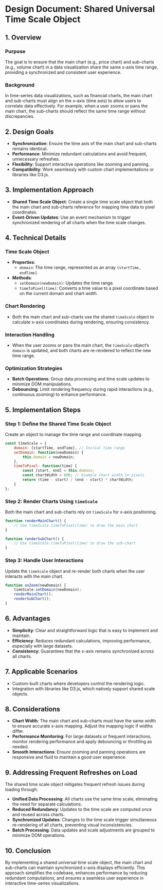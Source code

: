# Design Document: Shared Universal Time Scale Object

## 1. Overview
### Purpose
The goal is to ensure that the main chart (e.g., price chart) and sub-charts (e.g., volume chart) in a data visualization share the same x-axis time range, providing a synchronized and consistent user experience.

### Background
In time-series data visualizations, such as financial charts, the main chart and sub-charts must align on the x-axis (time axis) to allow users to correlate data effectively. For example, when a user zooms or pans the main chart, the sub-charts should reflect the same time range without discrepancies.

## 2. Design Goals
- **Synchronization**: Ensure the time axis of the main chart and sub-charts remains identical.
- **Performance**: Minimize redundant calculations and avoid frequent, unnecessary refreshes.
- **Flexibility**: Support interactive operations like zooming and panning.
- **Compatibility**: Work seamlessly with custom chart implementations or libraries like D3.js.

## 3. Implementation Approach
- **Shared Time Scale Object**: Create a single time scale object that both the main chart and sub-charts reference for mapping time data to pixel coordinates.
- **Event-Driven Updates**: Use an event mechanism to trigger synchronized rendering of all charts when the time scale changes.

## 4. Technical Details
### Time Scale Object
- **Properties**:
  - `domain`: The time range, represented as an array `[startTime, endTime]`.
- **Methods**:
  - `setDomain(newDomain)`: Updates the time range.
  - `timeToPixel(time)`: Converts a time value to a pixel coordinate based on the current domain and chart width.

### Chart Rendering
- Both the main chart and sub-charts use the shared `timeScale` object to calculate x-axis coordinates during rendering, ensuring consistency.

### Interaction Handling
- When the user zooms or pans the main chart, the `timeScale` object’s `domain` is updated, and both charts are re-rendered to reflect the new time range.

### Optimization Strategies
- **Batch Operations**: Group data processing and time scale updates to minimize DOM manipulations.
- **Debouncing**: Limit rendering frequency during rapid interactions (e.g., continuous zooming) to enhance performance.

## 5. Implementation Steps
### Step 1: Define the Shared Time Scale Object
Create an object to manage the time range and coordinate mapping.

```javascript
const timeScale = {
    domain: [startTime, endTime], // Initial time range
    setDomain: function(newDomain) {
        this.domain = newDomain;
    },
    timeToPixel: function(time) {
        const [start, end] = this.domain;
        const chartWidth = 600; // Example chart width in pixels
        return (time - start) / (end - start) * chartWidth;
    }
};
```

### Step 2: Render Charts Using `timeScale`
Both the main chart and sub-charts rely on `timeScale` for x-axis positioning.

```javascript
function renderMainChart() {
    // Use timeScale.timeToPixel(time) to draw the main chart
}

function renderSubChart() {
    // Use timeScale.timeToPixel(time) to draw the sub-chart
}
```

### Step 3: Handle User Interactions
Update the `timeScale` object and re-render both charts when the user interacts with the main chart.

```javascript
function onZoom(newDomain) {
    timeScale.setDomain(newDomain);
    renderMainChart();
    renderSubChart();
}
```

## 6. Advantages
- **Simplicity**: Clear and straightforward logic that is easy to implement and maintain.
- **Efficiency**: Reduces redundant calculations, improving performance, especially with large datasets.
- **Consistency**: Guarantees that the x-axis remains synchronized across all charts.

## 7. Applicable Scenarios
- Custom-built charts where developers control the rendering logic.
- Integration with libraries like D3.js, which natively support shared scale objects.

## 8. Considerations
- **Chart Width**: The main chart and sub-charts must have the same width to ensure accurate x-axis mapping. Adjust the mapping logic if widths differ.
- **Performance Monitoring**: For large datasets or frequent interactions, monitor rendering performance and apply debouncing or throttling as needed.
- **Smooth Interactions**: Ensure zooming and panning operations are responsive and fluid to maintain a good user experience.

## 9. Addressing Frequent Refreshes on Load
The shared time scale object mitigates frequent refresh issues during loading through:
- **Unified Data Processing**: All charts use the same time scale, eliminating the need for separate calculations.
- **Reduced Redundancy**: Updates to the time scale are computed once and reused across charts.
- **Synchronized Updates**: Changes to the time scale trigger simultaneous re-rendering of all charts, preventing visual inconsistencies.
- **Batch Processing**: Data updates and scale adjustments are grouped to minimize DOM operations.

## 10. Conclusion
By implementing a shared universal time scale object, the main chart and sub-charts can maintain synchronized x-axis displays efficiently. This approach simplifies the codebase, enhances performance by reducing redundant computations, and ensures a seamless user experience in interactive time-series visualizations.
